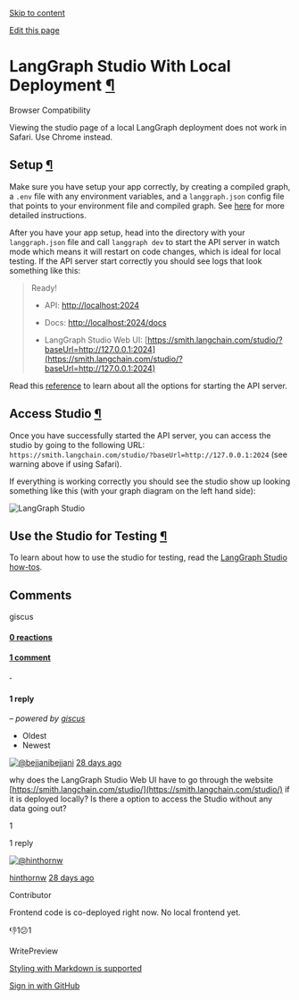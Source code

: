 [Skip to content](https://langchain-ai.github.io/langgraph/cloud/how-tos/test_local_deployment/#langgraph-studio-with-local-deployment)

[Edit this page](https://github.com/langchain-ai/langgraph/edit/main/docs/docs/cloud/how-tos/test_local_deployment.md "Edit this page")

# LangGraph Studio With Local Deployment [¶](https://langchain-ai.github.io/langgraph/cloud/how-tos/test_local_deployment/\#langgraph-studio-with-local-deployment "Permanent link")

Browser Compatibility

Viewing the studio page of a local LangGraph deployment does not work in Safari. Use Chrome instead.

## Setup [¶](https://langchain-ai.github.io/langgraph/cloud/how-tos/test_local_deployment/\#setup "Permanent link")

Make sure you have setup your app correctly, by creating a compiled graph, a `.env` file with any environment variables, and a `langgraph.json` config file that points to your environment file and compiled graph. See [here](https://langchain-ai.github.io/langgraph/cloud/deployment/setup/) for more detailed instructions.

After you have your app setup, head into the directory with your `langgraph.json` file and call `langgraph dev` to start the API server in watch mode which means it will restart on code changes, which is ideal for local testing. If the API server start correctly you should see logs that look something like this:

> Ready!
>
> - API: [http://localhost:2024](http://localhost:2024/)
>
> - Docs: [http://localhost:2024/docs](http://localhost:2024/docs)
>
> - LangGraph Studio Web UI: [https://smith.langchain.com/studio/?baseUrl=http://127.0.0.1:2024](https://smith.langchain.com/studio/?baseUrl=http://127.0.0.1:2024)

Read this [reference](https://langchain-ai.github.io/langgraph/cloud/reference/cli/#up) to learn about all the options for starting the API server.

## Access Studio [¶](https://langchain-ai.github.io/langgraph/cloud/how-tos/test_local_deployment/\#access-studio "Permanent link")

Once you have successfully started the API server, you can access the studio by going to the following URL: `https://smith.langchain.com/studio/?baseUrl=http://127.0.0.1:2024` (see warning above if using Safari).

If everything is working correctly you should see the studio show up looking something like this (with your graph diagram on the left hand side):

![LangGraph Studio](https://langchain-ai.github.io/langgraph/cloud/how-tos/img/studio_screenshot.png)

## Use the Studio for Testing [¶](https://langchain-ai.github.io/langgraph/cloud/how-tos/test_local_deployment/\#use-the-studio-for-testing "Permanent link")

To learn about how to use the studio for testing, read the [LangGraph Studio how-tos](https://langchain-ai.github.io/langgraph/cloud/how-tos/#langgraph-studio).

## Comments

giscus

#### [0 reactions](https://github.com/langchain-ai/langgraph/discussions/3424)

#### [1 comment](https://github.com/langchain-ai/langgraph/discussions/3424)

#### ·

#### 1 reply

_– powered by [giscus](https://giscus.app/)_

- Oldest
- Newest

[![@bejjani](https://avatars.githubusercontent.com/u/12160733?u=15c786ea89ae33f3ee30da9ed4055386a809bbd2&v=4)bejjani](https://github.com/bejjani) [28 days ago](https://github.com/langchain-ai/langgraph/discussions/3424#discussioncomment-12191424)

why does the LangGraph Studio Web UI have to go through the website [https://smith.langchain.com/studio/](https://smith.langchain.com/studio/) if it is deployed locally? Is there a option to access the Studio without any data going out?

1

1 reply

[![@hinthornw](https://avatars.githubusercontent.com/u/13333726?u=82ebf1e0eb0663ebd49ba66f67a43f51bbf11442&v=4)](https://github.com/hinthornw)

[hinthornw](https://github.com/hinthornw) [28 days ago](https://github.com/langchain-ai/langgraph/discussions/3424#discussioncomment-12191565)

Contributor

Frontend code is co-deployed right now. No local frontend yet.

👎1😕1

WritePreview

[Styling with Markdown is supported](https://guides.github.com/features/mastering-markdown/ "Styling with Markdown is supported")

[Sign in with GitHub](https://giscus.app/api/oauth/authorize?redirect_uri=https%3A%2F%2Flangchain-ai.github.io%2Flanggraph%2Fcloud%2Fhow-tos%2Ftest_local_deployment%2F)